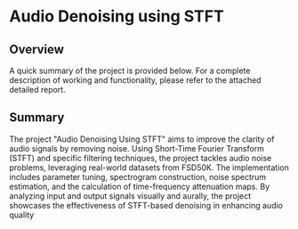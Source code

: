 # Audio Denoising using STFT

## Overview
A quick summary of the project is provided below. For a complete description of working and functionality, please refer to the attached detailed report.

## Summary
The project "Audio Denoising Using STFT" aims to improve the clarity of audio 
signals by removing noise. Using Short-Time Fourier Transform (STFT) and specific 
filtering techniques, the project tackles audio noise problems, leveraging real-world 
datasets from FSD50K. The implementation includes parameter tuning, spectrogram 
construction, noise spectrum estimation, and the calculation of time-frequency 
attenuation maps. By analyzing input and output signals visually and aurally, the 
project showcases the effectiveness of STFT-based denoising in enhancing audio 
quality 
